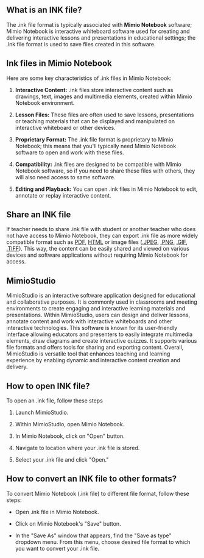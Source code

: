 ## What is an INK file?

The .ink file format is typically associated with **Mimio Notebook** software; Mimio Notebook is interactive whiteboard software used for creating and delivering interactive lessons and presentations in educational settings; the .ink file format is used to save files created in this software.

## Ink files in Mimio Notebook

Here are some key characteristics of .ink files in Mimio Notebook:

1.  **Interactive Content:** .ink files store interactive content such as drawings, text, images and multimedia elements, created within Mimio Notebook environment.
    
2.  **Lesson Files:** These files are often used to save lessons, presentations or teaching materials that can be displayed and manipulated on interactive whiteboard or other devices.
    
3.  **Proprietary Format:** The .ink file format is proprietary to Mimio Notebook; this means that you'll typically need Mimio Notebook software to open and work with these files.
    
4.  **Compatibility:** .ink files are designed to be compatible with Mimio Notebook software, so if you need to share these files with others, they will also need access to same software.
    
5.  **Editing and Playback:** You can open .ink files in Mimio Notebook to edit, annotate or replay interactive content.

## Share an INK file

If teacher needs to share .ink file with student or another teacher who does not have access to Mimio Notebook, they can export .ink file as more widely compatible format such as [PDF](/pdf/), [HTML](/web/html/) or image files ([.JPEG](/image/jpeg/), [.PNG](/image/png/), [.GIF](/image/gif/), [.TIFF](/image/tiff/)). This way, the content can be easily shared and viewed on various devices and software applications without requiring Mimio Notebook for access. 

## MimioStudio

MimioStudio is an interactive software application designed for educational and collaborative purposes. It is commonly used in classrooms and meeting environments to create engaging and interactive learning materials and presentations. Within MimioStudio, users can design and deliver lessons, annotate content and work with interactive whiteboards and other interactive technologies. This software is known for its user-friendly interface allowing educators and presenters to easily integrate multimedia elements, draw diagrams and create interactive quizzes. It supports various file formats and offers tools for sharing and exporting content. Overall, MimioStudio is versatile tool that enhances teaching and learning experience by enabling dynamic and interactive content creation and delivery.

## How to open INK file?

To open an .ink file, follow these steps

1.  Launch MimioStudio.
    
2.  Within MimioStudio, open Mimio Notebook.
    
3.  In Mimio Notebook, click on "Open" button.
    
4.  Navigate to location where your .ink file is stored.
    
5.  Select your .ink file and click "Open."

## How to convert an INK file to other formats?

To convert Mimio Notebook (.ink file) to different file format, follow these steps:

- Open .ink file in Mimio Notebook.

- Click on Mimio Notebook's "Save" button.

- In the "Save As" window that appears, find the "Save as type" dropdown menu. From this menu, choose desired file format to which you want to convert your .ink file.
